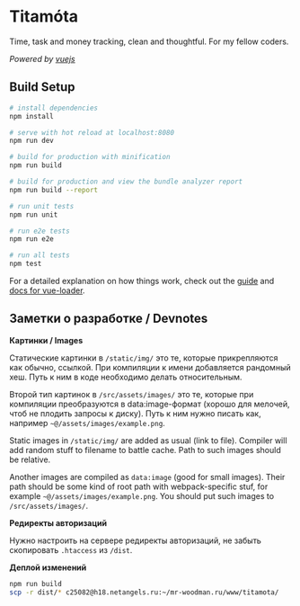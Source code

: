 # Titamo&#x301;ta

Time, task and money tracking, clean and thoughtful. For my fellow coders.

*Powered by [vuejs](https://vuejs.org/)*

## Build Setup

``` bash
# install dependencies
npm install

# serve with hot reload at localhost:8080
npm run dev

# build for production with minification
npm run build

# build for production and view the bundle analyzer report
npm run build --report

# run unit tests
npm run unit

# run e2e tests
npm run e2e

# run all tests
npm test
```

For a detailed explanation on how things work, check out the [guide](http://vuejs-templates.github.io/webpack/) and [docs for vue-loader](http://vuejs.github.io/vue-loader).


## Заметки о разработке / Devnotes

**Картинки / Images**

Статические картинки в `/static/img/` это те, которые прикрепляются как обычно, ссылкой. При компиляции к имени добавляется рандомный хеш. Путь к ним в коде необходимо делать относительным.

Второй тип картинок в `/src/assets/images/` это те, которые при компиляции преобразуются в data:image-формат (хорошо для мелочей, чтоб не плодить запросы к диску). Путь к ним нужно писать как, например `~@/assets/images/example.png`.

Static images in `/static/img/` are added as usual (link to file). Compiler will add random stuff to filename to battle cache. Path to such images should be relative.

Another images are compiled as `data:image` (good for small images). Their path should be some kind of root path with webpack-specific stuf, for example `~@/assets/images/example.png`. You should put such images to `/src/assets/images/`.

**Редиректы авторизаций**

Нужно настроить на сервере редиректы авторизаций, не забыть скопировать `.htaccess` из  `/dist`.

**Деплой изменений**

``` bash
npm run build
scp -r dist/* c25082@h18.netangels.ru:~/mr-woodman.ru/www/titamota/
```
